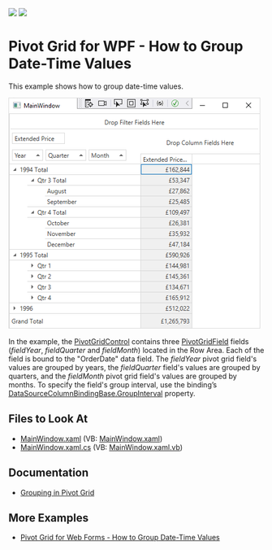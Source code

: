 <!-- default badges list -->
[![](https://img.shields.io/badge/Open_in_DevExpress_Support_Center-FF7200?style=flat-square&logo=DevExpress&logoColor=white)](https://supportcenter.devexpress.com/ticket/details/E2131)
[![](https://img.shields.io/badge/📖_How_to_use_DevExpress_Examples-e9f6fc?style=flat-square)](https://docs.devexpress.com/GeneralInformation/403183)
<!-- default badges end -->
# Pivot Grid for WPF - How to Group Date-Time Values

This example shows how to group date-time values.

![Pivot Grid for WPF - Group Date-Time Values](images/pivot-grid-wpf-group-date-time.png)

In the example, the [PivotGridControl](https://docs.devexpress.com/WPF/DevExpress.Xpf.PivotGrid.PivotGridControl) contains three [PivotGridField](https://docs.devexpress.com/WPF/DevExpress.Xpf.PivotGrid.PivotGridField) fields (*fieldYear*, *fieldQuarter* and *fieldMonth*) located in the Row Area. Each of the field is bound to the "OrderDate" data field. The *fieldYear* pivot grid field's values are grouped by years, the *fieldQuarter* field's values are grouped by quarters, and the *fieldMonth* pivot grid field's values are grouped by months. To specify the field's group interval, use the binding’s [DataSourceColumnBindingBase.GroupInterval](https://docs.devexpress.com/WPF/DevExpress.Xpf.PivotGrid.DataSourceColumnBinding.GroupInterval) property.


## Files to Look At

- [MainWindow.xaml](./CS/HowToGroupDateTime/MainWindow.xaml) (VB: [MainWindow.xaml](./VB/HowToGroupDateTime/MainWindow.xaml))
- [MainWindow.xaml.cs](./CS/HowToGroupDateTime/MainWindow.xaml.cs) (VB: [MainWindow.xaml.vb](./VB/HowToGroupDateTime/MainWindow.xaml.vb))

## Documentation

- [Grouping in Pivot Grid](https://docs.devexpress.com/WPF/8061/controls-and-libraries/pivot-grid/data-shaping/grouping)


## More Examples

- [Pivot Grid for Web Forms - How to Group Date-Time Values](https://github.com/DevExpress-Examples/how-to-group-date-time-values-e1875)



